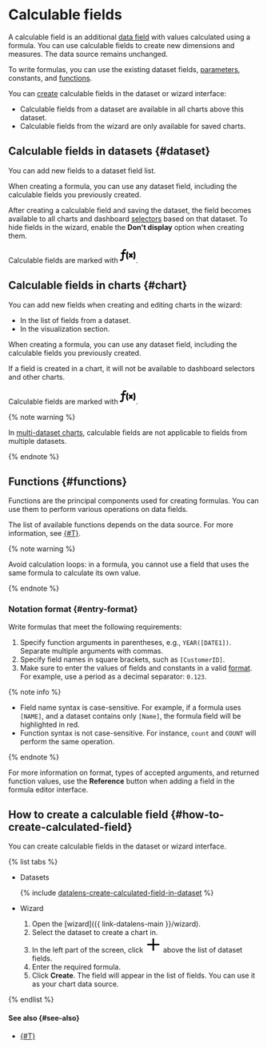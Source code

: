# Calculable fields

A calculable field is an additional [data field](../dataset/index.md#field) with values calculated using a formula.
You can use calculable fields to create new dimensions and measures.
The data source remains unchanged.

To write formulas, you can use the existing dataset fields, [parameters](../parameters.md), constants, and [functions](#functions).

You can [create](#how-to-create-calculated-field) calculable fields in the dataset or wizard interface:

* Calculable fields from a dataset are available in all charts above this dataset.
* Calculable fields from the wizard are only available for saved charts.

## Calculable fields in datasets {#dataset}

You can add new fields to a dataset field list.

When creating a formula, you can use any dataset field, including the calculable fields you previously created. 

After creating a calculable field and saving the dataset, the field becomes available to all charts and dashboard [selectors](../../dashboard/selector.md) based on that dataset.
To hide fields in the wizard, enable the **Don't display** option when creating them.

Calculable fields are marked with ![image](../../../_assets/console-icons/function.svg).

## Calculable fields in charts {#chart}

You can add new fields when creating and editing charts in the wizard:

* In the list of fields from a dataset.
* In the visualization section.

When creating a formula, you can use any dataset field, including the calculable fields you previously created. 

If a field is created in a chart, it will not be available to dashboard selectors and other charts.

Calculable fields are marked with ![image](../../../_assets/console-icons/function.svg).

{% note warning %}

In [multi-dataset charts](../chart/index.md#multi-dataset-charts), calculable fields are not applicable to fields from multiple datasets.

{% endnote %}

## Functions {#functions}

Functions are the principal components used for creating formulas. You can use them to perform various operations on data fields.

The list of available functions depends on the data source. For more information, see [{#T}](../../function-ref/availability.md).

{% note warning %}

Avoid calculation loops: in a formula, you cannot use a field that uses the same formula to calculate its own value.

{% endnote %}


### Notation format {#entry-format}

Write formulas that meet the following requirements:

1. Specify function arguments in parentheses, e.g., `YEAR([DATE1])`. Separate multiple arguments with commas.
1. Specify field names in square brackets, such as `[CustomerID]`.
1. Make sure to enter the values of fields and constants in a valid [format](../dataset/index.md#data-types). For example, use a period as a decimal separator: `0.123`.

{% note info %}

* Field name syntax is case-sensitive. For example, if a formula uses `[NAME]`, and a dataset contains only `[Name]`, the formula field will be highlighted in red.
* Function syntax is not case-sensitive. For instance, `count` and `COUNT` will perform the same operation.

{% endnote %}

For more information on format, types of accepted arguments, and returned function values, use the **Reference** button when adding a field in the formula editor interface.

## How to create a calculable field {#how-to-create-calculated-field}

You can create calculable fields in the dataset or wizard interface.

{% list tabs %}

- Datasets

   {% include [datalens-create-calculated-field-in-dataset](../../../_includes/datalens/operations/datalens-create-calculated-field-in-dataset.md) %}

- Wizard

   1. Open the [wizard]({{ link-datalens-main }}/wizard).
   1. Select the dataset to create a chart in.
   1. In the left part of the screen, click **![image](../../../_assets/console-icons/plus.svg)** above the list of dataset fields.
   1. Enter the required formula.
   1. Click **Create**. The field will appear in the list of fields. You can use it as your chart data source.

{% endlist %}

#### See also {#see-also}
- [{#T}](../../operations/dataset/create-field.md)
